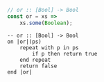 ```javascript
// or :: [Bool] -> Bool
const or = xs =>
    xs.some(Boolean);
```


```applescript
-- or :: [Bool] -> Bool
on |or|(ps)
    repeat with p in ps
        if p then return true
    end repeat
    return false
end |or|
```